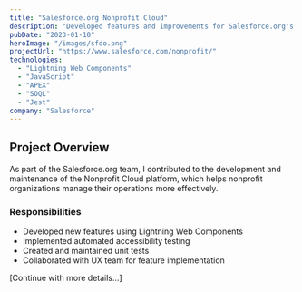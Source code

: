 ```yaml
---
title: "Salesforce.org Nonprofit Cloud"
description: "Developed features and improvements for Salesforce.org's Nonprofit Cloud platform."
pubDate: "2023-01-10"
heroImage: "/images/sfdo.png"
projectUrl: "https://www.salesforce.com/nonprofit/"
technologies: 
  - "Lightning Web Components"
  - "JavaScript"
  - "APEX"
  - "SOQL"
  - "Jest"
company: "Salesforce"
---
```


## Project Overview

As part of the Salesforce.org team, I contributed to the development and maintenance of the Nonprofit Cloud platform, which helps nonprofit organizations manage their operations more effectively.

### Responsibilities

- Developed new features using Lightning Web Components
- Implemented automated accessibility testing
- Created and maintained unit tests
- Collaborated with UX team for feature implementation

[Continue with more details...] 
